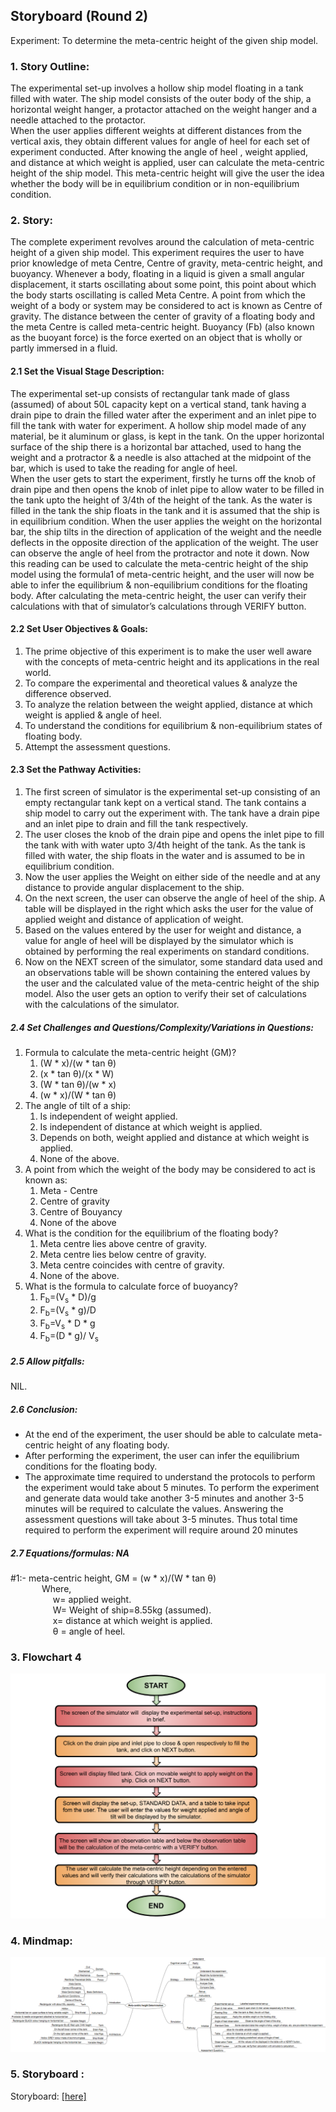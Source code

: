## Storyboard (Round 2)


Experiment: To determine the meta-centric height of the given ship model.

### 1. Story Outline:

The experimental set-up involves a hollow ship model floating in a tank filled with water. The ship model consists of the outer body of the ship, a horizontal weight hanger, a protactor attached on the weight hanger and a needle attached to the protactor. <br>
When the user applies different weights at different distances from the vertical axis, they obtain different values for angle of heel for each set of experiment conducted. After knowing the angle of heel , weight applied, and distance at which weight is applied, user can calculate the meta-centric height of the ship model. This meta-centric height will give the user the idea whether the body will be in equilibrium condition or in non-equilibrium condition.


### 2. Story:

The complete experiment revolves around the calculation of meta-centric height of a given ship model. This experiment requires the user to have prior knowledge of meta Centre, Centre of gravity, meta-centric height, and buoyancy. Whenever a body, floating in a liquid is given a small angular displacement, it starts oscillating about some point, this point about which the body starts oscillating is called Meta Centre. A point from which the weight of a body or system may be considered to act is known as Centre of gravity. The distance between the center of gravity of a floating body and the meta Centre is called meta-centric height. Buoyancy (Fb) (also known as the buoyant force) is the force exerted on an object that is wholly or partly immersed in a fluid.

#### 2.1 Set the Visual Stage Description:
The experimental set-up consists of rectangular tank made of glass (assumed) of about 50L capacity kept on a vertical stand, tank having a drain pipe to drain the filled water after the experiment and an inlet pipe to fill the tank with water for experiment. A hollow ship model made of any material, be it aluminum or glass, is kept in the tank. On the upper horizontal surface of the ship there is a horizontal bar attached, used to hang the weight and a protractor & a needle is also attached at the midpoint of the bar, which is used to take the reading for angle of heel.<br>
When the user gets to start the experiment, firstly he turns off the knob of drain pipe and then opens the knob of inlet pipe to allow water to be filled in the tank upto the height of 3/4th of the height of the tank. As the water is filled in the tank the ship floats in the tank and it is assumed that the ship is in equilibrium condition. When the user applies the weight on the horizontal bar, the ship tilts in the direction of application of the weight and the needle deflects in the opposite direction of the application of the weight.
The user can observe the angle of heel from the protractor and note it down. Now this reading can be used to calculate the meta-centric height of the ship model using the formula1 of meta-centric height, and the user will now be able to infer the equilibrium & non-equilibrium conditions for the floating body. After calculating the meta-centric height, the user can verify their calculations with that of simulator’s calculations through VERIFY button.


#### 2.2 Set User Objectives & Goals:
1.	The prime objective of this experiment is to make the user well aware with the concepts of meta-centric height and its applications in the  real world.<br>
2.	To compare the experimental and theoretical values & analyze the difference observed.<br>
3.	To analyze the relation between the weight applied, distance at which weight is applied & angle of heel.<br>
4.	To understand the conditions for equilibrium & non-equilibrium states of floating body.<br>
5.	Attempt the assessment questions.


#### 2.3 Set the Pathway Activities:

<ol><li>The first screen of simulator is the experimental set-up consisting of an empty rectangular tank kept on a vertical stand. The tank contains a ship model to carry out the experiment with. The tank have a drain pipe and an inlet pipe to drain and fill the tank respectively.
</li>
<li>The user closes the knob of the drain pipe and opens the inlet pipe to fill the tank with with water upto 3/4th height of the tank. As the tank is filled with water, the ship floats in the water and is assumed to be in equilibrium condition.</li>
<li>Now the user applies the Weight on either side of the needle and at any distance to provide angular displacement to the ship.</li>
<li>On the next screen, the user can observe the angle of heel of the ship. A table will be displayed in the right which asks the user for the value of applied weight and distance of application of weight.</li>
<li>Based on the values entered by the user for weight and distance, a value for angle of heel will be displayed by the simulator which is obtained by performing the real experiments on standard conditions.</li>
<li>Now on the NEXT screen of the simulator, some standard data used and an observations table will be shown containing the entered values by the user and the calculated value of the meta-centric height of the ship model. Also the user gets an option to verify their set of calculations with the calculations of the simulator.</li></ol>


##### 2.4 Set Challenges and Questions/Complexity/Variations in Questions:

<ol>
<li>Formula to calculate the meta-centric height (GM)?
<ol><li>(W * x)/(w * tan &theta;)</li>
<li>(x * tan &theta;)/(x * W)</li>
<li>(W * tan &theta;)/(w * x)</li>
<li>(w * x)/(W * tan &theta;)</li></ol>
</li>
<li>The angle of tilt of a ship:
<ol><li>Is independent of weight applied.</li>
<li>Is independent of distance at which weight is applied.</li>
<li>Depends on both, weight applied and distance at which weight is applied.</li>
<li>None of the above.</li></ol></li>
<li>A point from which the  weight of the body may be considered to act is known as:
<ol><li>Meta - Centre</li>
<li>Centre of gravity</li>
<li>Centre of  Bouyancy</li>
<li>None of the above</li></ol></li>
<li>What is the condition for the equilibrium of the floating body?
<ol><li>Meta centre lies above centre of gravity.</li>
<li>Meta centre lies below centre of gravity.</li>
<li>Meta centre coincides with centre of gravity.</li>
<li>None of the above.</li></ol></li>
<li>What is the formula to calculate force of buoyancy?
<ol><li>F<sub>b</sub>=(V<sub>s</sub> * D)/g</li>
<li>F<sub>b</sub>=(V<sub>s</sub> * g)/D</li>
<li>F<sub>b</sub>=V<sub>s</sub> * D * g</li>
<li>F<sub>b</sub>=(D * g)/ V<sub>s</sub></li></ol></li>
</ol>


##### 2.5 Allow pitfalls:
NIL.

##### 2.6 Conclusion:
<ul><li>At the end of the experiment, the user should be able to calculate meta-centric height of any floating body.</li>
<li>After performing the experiment, the user can infer the equilibrium conditions for the floating body.</li>
<li>The approximate time required to understand the protocols to perform the experiment would take about 5 minutes. To perform the experiment and generate data would take another 3-5 minutes and another 3-5 minutes will be required to calculate the values. Answering the assessment questions will take about 3-5 minutes. Thus total time required to perform the experiment will require around 20 minutes</li></ul>


##### 2.7 Equations/formulas: NA
#1:- meta-centric height, GM = (w * x)/(W * tan &theta;)<br>
&emsp; &emsp; &emsp;Where, <br>
&emsp; &emsp; &emsp; &emsp;w= applied weight.<br>
&emsp; &emsp; &emsp; &emsp;W= Weight of ship=8.55kg (assumed).<br>
&emsp; &emsp; &emsp; &emsp;x= distance at which weight is applied.<br>
&emsp; &emsp; &emsp; &emsp;&theta; = angle of heel.<br>



### 3. Flowchart 4
<img src="flowchart/flowchart.png"/><br>


### 4. Mindmap:
<img src="mindmap/mindmap.png"/><br>

### 5. Storyboard :
Storyboard: <a href="storyboard/storyboard.png"> [here]</a>

